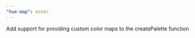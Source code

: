 ```yaml
---
"hue-map": minor
---
```


Add support for providing custom color maps to the createPalette function
